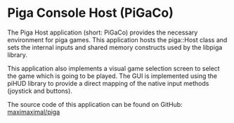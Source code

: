 Piga Console Host (PiGaCo)
==========================

The Piga Host application (short: PiGaCo) provides the necessary environment
for piga games. This application hosts the piga::Host class and sets
the internal inputs and shared memory constructs used by the libpiga library.

This application also implements a visual game selection screen to select
the game which is going to be played. The GUI is implemented using the piHUD
library to provide a direct mapping of the native input methods 
(joystick and buttons).

The source code of this application can be found on GitHub: 
[maximaximal/piga](https://github.com/maximaximal/piga)
